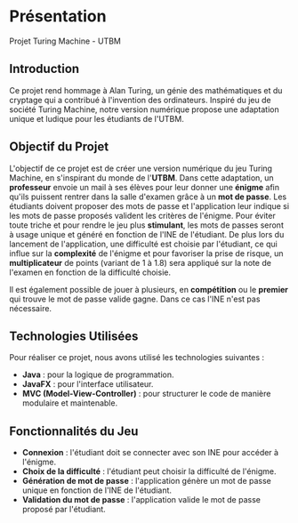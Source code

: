 #    Présentation

Projet Turing Machine - UTBM    

## Introduction

Ce projet rend hommage à Alan Turing, un génie des mathématiques et du cryptage qui a contribué à l'invention des ordinateurs. Inspiré du jeu de société Turing Machine, notre version numérique propose une adaptation unique et ludique pour les étudiants de l'UTBM.

## Objectif du Projet

L'objectif de ce projet est de créer une version numérique du jeu Turing Machine, en s'inspirant du monde de l'**UTBM**. 
Dans cette adaptation, un **professeur** envoie un mail à ses élèves pour leur donner une **énigme** afin qu'ils puissent rentrer dans la salle d'examen grâce à un **mot de passe**.
Les étudiants doivent proposer des mots de passe et l'application leur indique si les mots de passe proposés valident les critères de l'énigme.
Pour éviter toute triche et pour rendre le jeu plus **stimulant**, les mots de passes seront à usage unique et généré en fonction de l'INE de l'étudiant.
De plus lors du lancement de l'application, une difficulté est choisie par l'étudiant, ce qui influe sur la **complexité** de l'énigme et pour favoriser la prise de risque, un **multiplicateur** de points (variant de 1 à 1.8) sera appliqué sur la note de l'examen en fonction de la difficulté choisie.

Il est également possible de jouer à plusieurs, en **compétition** ou le **premier** qui trouve le mot de passe valide gagne. Dans ce cas l'INE n'est pas nécessaire.

## Technologies Utilisées

Pour réaliser ce projet, nous avons utilisé les technologies suivantes :
- **Java** : pour la logique de programmation.
- **JavaFX** : pour l'interface utilisateur.
- **MVC (Model-View-Controller)** : pour structurer le code de manière modulaire et maintenable.

## Fonctionnalités du Jeu

- **Connexion** : l'étudiant doit se connecter avec son INE pour accéder à l'énigme.
- **Choix de la difficulté** : l'étudiant peut choisir la difficulté de l'énigme.
- **Génération de mot de passe** : l'application génère un mot de passe unique en fonction de l'INE de l'étudiant.
- **Validation du mot de passe** : l'application valide le mot de passe proposé par l'étudiant.
